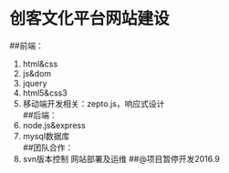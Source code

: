 # 创客文化平台网站建设
##前端：  
1. html&amp;css  
2. js&amp;dom  
3. jquery  
4. html5&amp;css3  
5. 移动端开发相关：zepto.js，响应式设计  
##后端：  
1. node.js&amp;express  
2. mysql数据库  
##团队合作：  
1. svn版本控制  网站部署及运维
##@项目暂停开发2016.9

